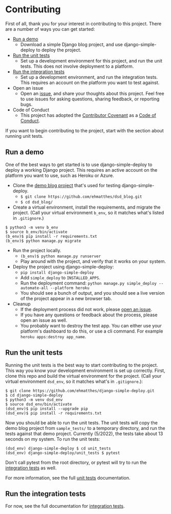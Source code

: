 Contributing
===

First of all, thank you for your interest in contributing to this project. There are a number of ways you can get started:
- [Run a demo](#run-a-demo)
  - Download a simple Django blog project, and use django-simple-deploy to deploy the project.
- [Run the unit tests](#run-the-unit-tests)
  - Set up a development environment for this project, and run the unit tests. This does not involve deployment to a platform.
- [Run the integration tests](#run-the-integration-tests)
  - Set up a development environment, and run the integration tests. This requires an account on the platform you want to test against.    
- Open an issue
  - Open an [issue](https://github.com/ehmatthes/django-simple-deploy/issues), and share your thoughts about this project. Feel free to use issues for asking questions, sharing feedback, or reporting bugs.
- Code of Conduct
  - This project has adopted the [Contributor Covenant](https://www.contributor-covenant.org/version/2/1/code_of_conduct/) as a [Code of Conduct](code_of_conduct.md).

If you want to begin contributing to the project, start with the section about running unit tests.

Run a demo
--

One of the best ways to get started is to use django-simple-deploy to deploy a working Django project. This requires an active account on the platform you want to use, such as Heroku or Azure.

- Clone the [demo blog project](https://github.com/ehmatthes/dsd_blog) that's used for testing django-simple-deploy.
  - `$ git clone https://github.com/ehmatthes/dsd_blog.git`
  - `$ cd dsd_blog/`
- Create a virtual environment, install the requirements, and migrate the project. (Call your virtual environment `b_env`, so it matches what's listed in `.gitignore`.)
```
$ python3 -m venv b_env
$ source b_env/bin/activate
(b_env)$ pip install -r requirements.txt
(b_env)$ python manage.py migrate
```
- Run the project locally.
  - `(b_env)$ python manage.py runserver`
  - Play around with the project, and verify that it works on your system.
- Deploy the project using django-simple-deploy:
  - `pip install django-simple-deploy`
  - Add `simple_deploy` to `INSTALLED_APPS`.
  - Run the deployment command: `python manage.py simple_deploy --automate-all --platform heroku`
  - You should see a bunch of output, and you should see a live version of the project appear in a new browser tab.
- Cleanup
  - If the deployment process did not work, please [open an issue](https://github.com/ehmatthes/django-simple-deploy/issues).
  - If you have any questions or feedback about the process, please open an issue as well.
  - You probably want to destroy the test app. You can either use your platform's dashboard to do this, or use a cli command. For example `heroku apps:destroy app_name`.

Run the unit tests
---

Running the unit tests is the best way to start contributing to the project. This way you know your development environment is set up correctly. First, clone this repo and build the virtual environment for the project. (Call your virtual environment `dsd_env`, so it matches what's in `.gitignore`.):
```
$ git clone https://github.com/ehmatthes/django-simple-deploy.git
$ cd django-simple-deploy
$ python3 -m venv dsd_env
$ source dsd_env/bin/activate
(dsd_env)$ pip install --upgrade pip
(dsd_env)$ pip install -r requirements.txt
```

Now you should be able to run the unit tests. The unit tests will copy the demo blog project from `sample_tests/` to a temporary directory, and run the tests against that demo project. Currently (5/2022), the tests take about 13 seconds on my system. To run the unit tests:

```
(dsd_env) django-simple-deploy $ cd unit_tests
(dsd_env) django-simple-deploy/unit_tests $ pytest
```

Don't call pytest from the root directory, or pytest will try to run the [integration tests](integration_tests.md) as well.

For more information, see the full [unit tests](unit_tests.md) documentation.

Run the integration tests
---

For now, see the full documentation for [integration tests](integration_tests.md).

